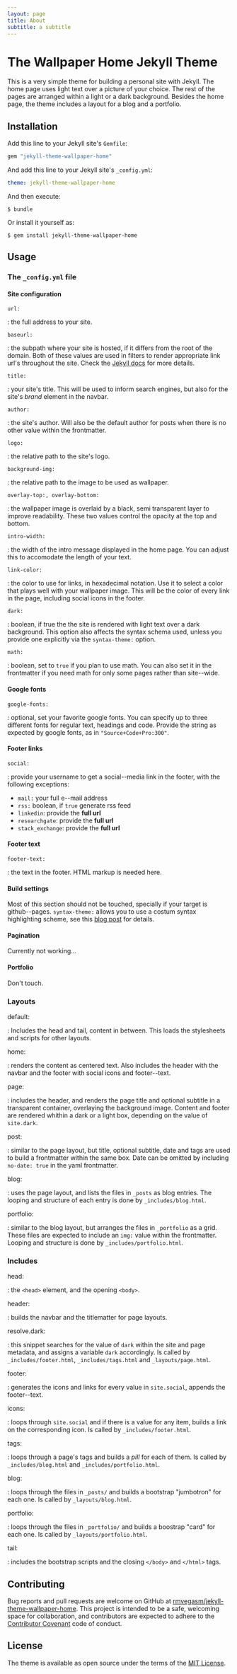 ```yaml
---
layout: page
title: About
subtitle: a subtitle
---
```


# The Wallpaper Home Jekyll Theme

This is a very simple theme for building a personal site with Jekyll. The home
page uses light text over a picture of your choice. The rest of the pages are
arranged within a light or a dark background. Besides the home page, the theme
includes a layout for a blog and a portfolio.

## Installation

Add this line to your Jekyll site's `Gemfile`:

```ruby
gem "jekyll-theme-wallpaper-home"
```

And add this line to your Jekyll site's `_config.yml`:

```yaml
theme: jekyll-theme-wallpaper-home
```

And then execute:

    $ bundle

Or install it yourself as:

    $ gem install jekyll-theme-wallpaper-home

## Usage
### The `_config.yml` file

#### Site configuration

`url:`

: the full address to your site.

`baseurl:`

: the subpath where your site is hosted, if it differs from the root of the
  domain. Both of these values are used in filters to render appropriate link
  url's throughout the site. Check the [Jekyll
  docs](https://jekyllrb.com/docs/liquid/filters/) for more details.

`title:`

: your site's title. This will be used to inform search engines, but also for
  the site's *brand* element in the navbar.

`author:`

: the site's author. Will also be the default author for posts when there is no
  other value within the frontmatter.

`logo:` 

: the relative path to the site's logo.

`background-img:`

: the relative path to the image to be used as wallpaper.

`overlay-top:, overlay-bottom:`

: the wallpaper image is overlaid by a black, semi transparent layer to improve
  readability. These two values control the opacity at the top and bottom.

`intro-width:`

: the width of the intro message displayed in the home page. You can adjust this
  to accomodate the length of your text.
  
`link-color:`

: the color to use for links, in hexadecimal notation. Use it to select a color
  that plays well with your wallpaper image. This will be the color of every
  link in the page, including social icons in the footer.
  
`dark:`

: boolean, if true the the site is rendered with light text over a dark
  background. This option also affects the syntax schema used, unless you
  provide one explicitly via the `syntax-theme:` option.
 
`math:`

: boolean, set to `true` if you plan to use math. You can also set it in the
  frontmatter if you need math for only some pages rather than site--wide.

#### Google fonts

`google-fonts:`

: optional, set your favorite google fonts. You can specify up to three
  different fonts for regular text, headings and code. Provide the string as
  expected by google fonts, as in `"Source+Code+Pro:300"`.

#### Footer links

`social:`

: provide your username to get a social--media link in the footer, with the
  following exceptions:
  - `mail:` your full e--mail address
  - `rss:` boolean, if `true` generate rss feed
  - `linkedin`: provide the **full url**
  - `researchgate`: provide the **full url**
  - `stack_exchange`: provide the **full url**

#### Footer text

`footer-text:`

: the text in the footer. HTML markup is needed here.

#### Build settings

Most of this section should not be touched, specially if your target is
github--pages. `syntax-theme:` allows you to use a costum syntax highlighting
scheme, see this [blog
post](https://rmvegasm.github.io/jekyll-theme-wallpaper-home/posts.html) for
details.

#### Pagination

Currently not working...

#### Portfolio

Don't touch.

### Layouts

default:

: Includes the head and tail, content in between. This loads the stylesheets and
  scripts for other layouts.

home:

: renders the content as centered text. Also includes the header with the navbar
  and the footer with social icons and footer--text.

page:

: includes the header, and renders the page title and optional subtitle in a
  transparent container, overlaying the background image. Content and footer
  are rendered whithin a dark or a light box, depending on the value of
  `site.dark`.

post:

: similar to the page layout, but title, optional subtitle, date and tags are used to
  build a frontmatter within the same box. Date can be omitted by including
  `no-date: true` in the yaml frontmatter.

blog:

: uses the page layout, and lists the files in `_posts` as blog entries. The
  looping and structure of each entry is done by `_includes/blog.html`.

portfolio:

: similar to the blog layout, but arranges the files in `_portfolio` as a grid.
  These files are expected to include an `img:` value within the frontmatter.
  Looping and structure is done by `_includes/portfolio.html`.

### Includes

head:

: the `<head>` element, and the opening `<body>`.

header:

: builds the navbar and the titlematter for page layouts.

resolve.dark:

: this snippet searches for the value of `dark` within the
  site and page metadata, and assigns a variable `dark` accordingly. Is called
  by `_includes/footer.html`, `_includes/tags.html` and `_layouts/page.html`.

footer:

: generates the icons and links for every value in `site.social`, appends the
  footer--text.

icons:

: loops through `site.social` and if there is a value for any item, builds a
  link on the corresponding icon. Is called by `_includes/footer.html`.

tags: 

: loops through a page's tags and builds a *pill* for each of them. Is called by
  `_includes/blog.html` and `_includes/portfolio.html`.

blog:

: loops through the files in `_posts/` and builds a bootstrap "jumbotron" for
  each one. Is called by `_layouts/blog.html`.

portfolio:

: loops through the files in `_portfolio/` and builds a boostrap "card" for each
  one. Is called by `_layouts/portfolio.html`.

tail:

: includes the bootstrap scripts and the closing `</body>` and `</html>` tags.

## Contributing

Bug reports and pull requests are welcome on GitHub at
[rmvegasm/jekyll-theme-wallpaper-home](https://github.com/rmvegasm/jekyll-theme-wallpaper-home).
This project is intended to be a safe, welcoming space for collaboration, and
contributors are expected to adhere to the [Contributor
Covenant](http://contributor-covenant.org) code of conduct.

## License

The theme is available as open source under the terms of the [MIT
License](https://opensource.org/licenses/MIT).


